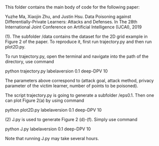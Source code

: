 This folder contains the main body of code for the following paper:

Yuzhe Ma, Xiaojin Zhu, and Justin Hsu. Data Poisoning against Differentially-Private Learners: Attacks and Defenses. In The 28th International Joint Conference on Artificial Intelligence (IJCAI), 2019

(1). The subfolder /data contains the dataset for the 2D grid example in Figure 2 of the paper. To reproduce it, first run trajectory.py and then run plot2D.py.

To run trajectory.py, open the terminal and navigate into the path of the directory, use command

python trajectory.py labelaversion 0.1 deep-DPV 10

The parameters above correspond to (attack goal, attack method, privacy parameter of the victim learner, number of points to be poisoned).

The script trajectory.py is going to generate a subfolder /eps0.1. Then one can plot Figure 2(a) by using command

python plot2D.py labelaversion 0.1 deep-DPV 10

(2) J.py is used to generate Figure 2 (d)-(f). Simply use command

python J.py labelaversion 0.1 deep-DPV 10

Note that running J.py may take several hours.

